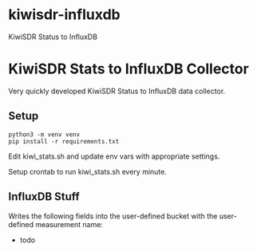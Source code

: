 # kiwisdr-influxdb
KiwiSDR Status to InfluxDB

# KiwiSDR Stats to InfluxDB Collector
Very quickly developed KiwiSDR Status to InfluxDB data collector.

## Setup
```
python3 -m venv venv
pip install -r requirements.txt
```

Edit kiwi_stats.sh and update env vars with appropriate settings.

Setup crontab to run kiwi_stats.sh every minute.

## InfluxDB Stuff
Writes the following fields into the user-defined bucket with the user-defined measurement name:
* todo
